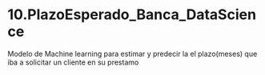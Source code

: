 # 10.PlazoEsperado_Banca_DataScience
Modelo de Machine learning para estimar y predecir la el plazo(meses) que iba a solicitar un cliente  en su prestamo
